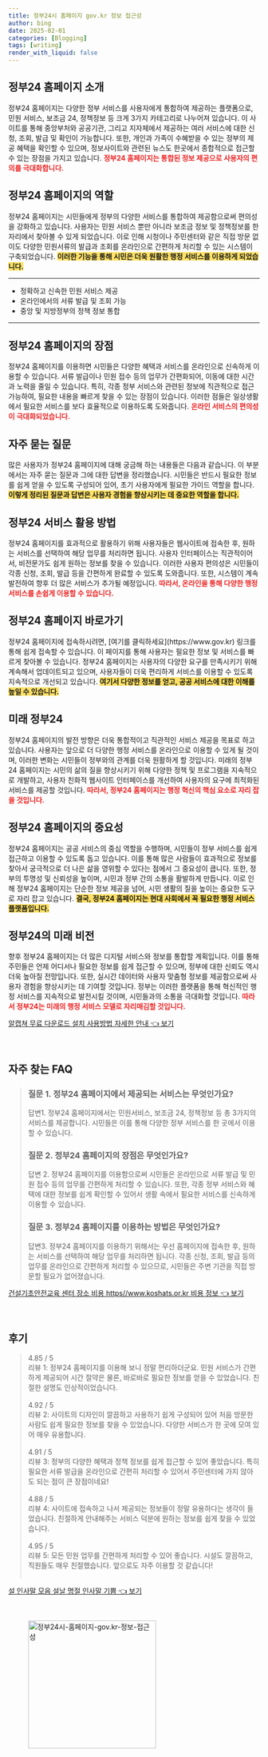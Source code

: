 ```yaml
---
title: 정부24시 홈페이지 gov.kr 정보 접근성
author: bing
date: 2025-02-01
categories: [Blogging]
tags: [writing]
render_with_liquid: false
---
```



<h2 id='정부24_홈페이지_소개'>정부24 홈페이지 소개</h2>

<p>정부24 홈페이지는 다양한 정부 서비스를 사용자에게 통합하여 제공하는 플랫폼으로, 민원 서비스, 보조금 24, 정책정보 등 크게 3가지 카테고리로 나누어져 있습니다. 이 사이트를 통해 중앙부처와 공공기관, 그리고 지자체에서 제공하는 여러 서비스에 대한 신청, 조회, 발급 및 확인이 가능합니다. 또한, 개인과 가족이 수혜받을 수 있는 정부의 제공 혜택을 확인할 수 있으며, 정보사이트와 관련된 뉴스도 한곳에서 종합적으로 접근할 수 있는 장점을 가지고 있습니다. <b><span style="color: #ee2323;">정부24 홈페이지는 통합된 정보 제공으로 사용자의 편의를 극대화합니다.</span></b></p>

<h2 id='정부24_홈페이지의_역할'>정부24 홈페이지의 역할</h2>

<p>정부24 홈페이지는 시민들에게 정부의 다양한 서비스를 통합하여 제공함으로써 편의성을 강화하고 있습니다. 사용자는 민원 서비스 뿐만 아니라 보조금 정보 및 정책정보를 한 자리에서 찾아볼 수 있게 되었습니다. 이로 인해 시청이나 주민센터와 같은 직접 방문 없이도 다양한 민원서류의 발급과 조회를 온라인으로 간편하게 처리할 수 있는 시스템이 구축되었습니다. <b><span style="background-color: #ffe066;">이러한 기능을 통해 시민은 더욱 원활한 행정 서비스를 이용하게 되었습니다.</span></b></p>

<hr />

<ul>
    <li>정확하고 신속한 민원 서비스 제공</li>
    <li>온라인에서의 서류 발급 및 조회 가능</li>
    <li>중앙 및 지방정부의 정책 정보 통합</li>
</ul>

<hr />

<h2 id='정부24_홈페이지_장점'>정부24 홈페이지의 장점</h2>

<p>정부24 홈페이지를 이용하면 시민들은 다양한 혜택과 서비스를 온라인으로 신속하게 이용할 수 있습니다. 서류 발급이나 민원 접수 등의 업무가 간편화되어, 이동에 대한 시간과 노력을 줄일 수 있습니다. 특히, 각종 정부 서비스와 관련된 정보에 직관적으로 접근 가능하여, 필요한 내용을 빠르게 찾을 수 있는 장점이 있습니다. 이러한 점들은 일상생활에서 필요한 서비스를 보다 효율적으로 이용하도록 도와줍니다. <b><span style="color: #ee2323;">온라인 서비스의 편의성이 극대화되었습니다.</span></b></p>

<h2 id='자주_묻는_질문'>자주 묻는 질문</h2>

<p>많은 사용자가 정부24 홈페이지에 대해 궁금해 하는 내용들은 다음과 같습니다. 이 부분에서는 자주 묻는 질문과 그에 대한 답변을 정리했습니다. 시민들은 반드시 필요한 정보를 쉽게 얻을 수 있도록 구성되어 있어, 초기 사용자에게 필요한 가이드 역할을 합니다. <b><span style="background-color: #ffe066;">이렇게 정리된 질문과 답변은 사용자 경험을 향상시키는 데 중요한 역할을 합니다.</span></b></p>

<h2 id='정부24_서비스_활용_방법'>정부24 서비스 활용 방법</h2>

<p>정부24 홈페이지를 효과적으로 활용하기 위해 사용자들은 웹사이트에 접속한 후, 원하는 서비스를 선택하여 해당 업무를 처리하면 됩니다. 사용자 인터페이스는 직관적이어서, 비전문가도 쉽게 원하는 정보를 찾을 수 있습니다. 이러한 사용자 편의성은 시민들이 각종 신청, 조회, 발급 등을 간편하게 완료할 수 있도록 도와줍니다. 또한, 시스템이 계속 발전하여 향후 더 많은 서비스가 추가될 예정입니다. <b><span style="color: #ee2323;">따라서, 온라인을 통해 다양한 행정 서비스를 손쉽게 이용할 수 있습니다.</span></b></p>

<h2 id='정부24_홈페이지_링크'>정부24 홈페이지 바로가기</h2>

<p>정부24 홈페이지에 접속하시려면, [여기를 클릭하세요](https://www.gov.kr) 링크를 통해 쉽게 접속할 수 있습니다. 이 페이지를 통해 사용자는 필요한 정보 및 서비스를 빠르게 찾아볼 수 있습니다. 정부24 홈페이지는 사용자의 다양한 요구를 만족시키기 위해 계속해서 업데이트되고 있으며, 사용자들이 더욱 편리하게 서비스를 이용할 수 있도록 지속적으로 개선되고 있습니다. <b><span style="background-color: #ffe066;">여기서 다양한 정보를 얻고, 공공 서비스에 대한 이해를 높일 수 있습니다.</span></b></p>

<h2 id='미래_정부24'>미래 정부24</h2>

<p>정부24 홈페이지의 발전 방향은 더욱 통합적이고 직관적인 서비스 제공을 목표로 하고 있습니다. 사용자는 앞으로 더 다양한 행정 서비스를 온라인으로 이용할 수 있게 될 것이며, 이러한 변화는 시민들이 정부와의 관계를 더욱 원활하게 할 것입니다. 미래의 정부24 홈페이지는 시민의 삶의 질을 향상시키기 위해 다양한 정책 및 프로그램을 지속적으로 개발하고, 사용자 친화적 웹사이트 인터페이스를 개선하여 사용자의 요구에 최적화된 서비스를 제공할 것입니다. <b><span style="color: #ee2323;">따라서, 정부24 홈페이지는 행정 혁신의 핵심 요소로 자리 잡을 것입니다.</span></b></p>

<h2 id='정부24_홈페이지의_중요성'>정부24 홈페이지의 중요성</h2>

<p>정부24 홈페이지는 공공 서비스의 중심 역할을 수행하며, 시민들이 정부 서비스를 쉽게 접근하고 이용할 수 있도록 돕고 있습니다. 이를 통해 많은 사람들이 효과적으로 정보를 찾아서 궁극적으로 더 나은 삶을 영위할 수 있다는 점에서 그 중요성이 큽니다. 또한, 정부의 투명성 및 신뢰성을 높이며, 시민과 정부 간의 소통을 활발하게 만듭니다. 이로 인해 정부24 홈페이지는 단순한 정보 제공을 넘어, 시민 생활의 질을 높이는 중요한 도구로 자리 잡고 있습니다. <b><span style="background-color: #ffe066;">결국, 정부24 홈페이지는 현대 사회에서 꼭 필요한 행정 서비스 플랫폼입니다.</span></b></p>

<h2 id='정부24_의_미래_비전'>정부24의 미래 비전</h2>

<p>향후 정부24 홈페이지는 더 많은 디지털 서비스와 정보를 통합할 계획입니다. 이를 통해 주민들은 언제 어디서나 필요한 정보를 쉽게 접근할 수 있으며, 정부에 대한 신뢰도 역시 더욱 높아질 전망입니다. 또한, 실시간 데이터와 사용자 맞춤형 정보를 제공함으로써 사용자 경험을 향상시키는 데 기여할 것입니다. 정부는 이러한 플랫폼을 통해 혁신적인 행정 서비스를 지속적으로 발전시킬 것이며, 시민들과의 소통을 극대화할 것입니다. <b><span style="color: #ee2323;">따라서 정부24는 미래의 행정 서비스 모델로 자리매김할 것입니다.</span></b></p>


<p><a class="click-button" title="알캡쳐 무료 다운로드 설치 사용방법 자세한 안내" href="https://purplelist.github.io/posts/%EC%95%8C%EC%BA%A1%EC%B3%90-%EB%AC%B4%EB%A3%8C-%EB%8B%A4%EC%9A%B4%EB%A1%9C%EB%93%9C-%EC%84%A4%EC%B9%98-%EC%82%AC%EC%9A%A9%EB%B0%A9%EB%B2%95-%EC%9E%90%EC%84%B8%ED%95%9C-%EC%95%88%EB%82%B4/" rel="dofollow">알캡쳐 무료 다운로드 설치 사용방법 자세한 안내 👈 보기</a></p><br>
<h2 id='자주_찾는_FAQ'>자주 찾는 FAQ</h2>
<div itemscope="" itemtype="https://schema.org/FAQPage">
<blockquote>
<div itemscope="" itemprop="mainEntity" itemtype="https://schema.org/Question">
<h3 itemprop="name">질문 1. 정부24 홈페이지에서 제공되는 서비스는 무엇인가요?</h3>
<div itemscope="" itemprop="acceptedAnswer" itemtype="https://schema.org/Answer">
<span itemprop="text">
<p>답변1. 정부24 홈페이지에서는 민원서비스, 보조금 24, 정책정보 등 총 3가지의 서비스를 제공합니다. 시민들은 이를 통해 다양한 정부 서비스를 한 곳에서 이용할 수 있습니다.</p>
</span>
</div>
</div>
<div itemscope="" itemprop="mainEntity" itemtype="https://schema.org/Question">
<h3 itemprop="name">질문 2. 정부24 홈페이지의 장점은 무엇인가요?</h3>
<div itemscope="" itemprop="acceptedAnswer" itemtype="https://schema.org/Answer">
<span itemprop="text">
<p>답변 2. 정부24 홈페이지를 이용함으로써 시민들은 온라인으로 서류 발급 및 민원 접수 등의 업무를 간편하게 처리할 수 있습니다. 또한, 각종 정부 서비스와 혜택에 대한 정보를 쉽게 확인할 수 있어서 생활 속에서 필요한 서비스를 신속하게 이용할 수 있습니다.</p>
</span>
</div>
</div>
<div itemscope="" itemprop="mainEntity" itemtype="https://schema.org/Question">
<h3 itemprop="name">질문 3. 정부24 홈페이지를 이용하는 방법은 무엇인가요?</h3>
<div itemscope="" itemprop="acceptedAnswer" itemtype="https://schema.org/Answer">
<span itemprop="text">
<p>답변3. 정부24 홈페이지를 이용하기 위해서는 우선 홈페이지에 접속한 후, 원하는 서비스를 선택하여 해당 업무를 처리하면 됩니다. 각종 신청, 조회, 발급 등의 업무를 온라인으로 간편하게 처리할 수 있으므로, 시민들은 주변 기관을 직접 방문할 필요가 없어졌습니다.</p>
</span>
</div>
</div>
</blockquote>
</div>
<p><a class="click-button" title="건설기초안전교육 센터 장소 비용 https//www.koshats.or.kr 비용 정보" href="https://purplelist.github.io/posts/%EA%B1%B4%EC%84%A4%EA%B8%B0%EC%B4%88%EC%95%88%EC%A0%84%EA%B5%90%EC%9C%A1-%EC%84%BC%ED%84%B0-%EC%9E%A5%EC%86%8C-%EB%B9%84%EC%9A%A9-httpswww.koshats.or.kr-%EB%B9%84%EC%9A%A9-%EC%A0%95%EB%B3%B4/" rel="dofollow">건설기초안전교육 센터 장소 비용 https//www.koshats.or.kr 비용 정보 👈 보기</a></p><br>
<h2 id='후기'>후기</h2>
<div itemscope itemtype="https://schema.org/Product">
  <blockquote>
  <div itemprop="review" itemscope itemtype="https://schema.org/Review">
      <div itemprop="reviewRating" itemscope itemtype="https://schema.org/Rating"> <span itemprop="ratingValue">4.85</span> / <span itemprop="bestRating">5</span> </div>
      <span itemprop="reviewBody">리뷰 1: 정부24 홈페이지를 이용해 보니 정말 편리하더군요. 민원 서비스가 간편하게 제공되어 시간 절약은 물론, 바로바로 필요한 정보를 얻을 수 있었습니다. 친절한 설명도 인상적이었습니다.</span>
  </div>
  <br>
  <div itemprop="review" itemscope itemtype="https://schema.org/Review">
      <div itemprop="reviewRating" itemscope itemtype="https://schema.org/Rating"> <span itemprop="ratingValue">4.92</span> / <span itemprop="bestRating">5</span> </div>
      <span itemprop="reviewBody">리뷰 2: 사이트의 디자인이 깔끔하고 사용하기 쉽게 구성되어 있어 처음 방문한 사람도 쉽게 필요한 정보를 찾을 수 있었습니다. 다양한 서비스가 한 곳에 모여 있어 매우 유용합니다.</span>
  </div>
  <br>
  <div itemprop="review" itemscope itemtype="https://schema.org/Review">
      <div itemprop="reviewRating" itemscope itemtype="https://schema.org/Rating"> <span itemprop="ratingValue">4.91</span> / <span itemprop="bestRating">5</span> </div>
      <span itemprop="reviewBody">리뷰 3: 정부의 다양한 혜택과 정책 정보를 쉽게 접근할 수 있어 좋았습니다. 특히 필요한 서류 발급을 온라인으로 간편히 처리할 수 있어서 주민센터에 가지 않아도 되는 점이 큰 장점이네요!</span>
  </div>
  <br>
  <div itemprop="review" itemscope itemtype="https://schema.org/Review">
      <div itemprop="reviewRating" itemscope itemtype="https://schema.org/Rating"> <span itemprop="ratingValue">4.88</span> / <span itemprop="bestRating">5</span> </div>
      <span itemprop="reviewBody">리뷰 4: 사이트에 접속하고 나서 제공되는 정보들이 정말 유용하다는 생각이 들었습니다. 친절하게 안내해주는 서비스 덕분에 원하는 정보를 쉽게 찾을 수 있었습니다.</span>
  </div>
  <br>
  <div itemprop="review" itemscope itemtype="https://schema.org/Review">
      <div itemprop="reviewRating" itemscope itemtype="https://schema.org/Rating"> <span itemprop="ratingValue">4.95</span> / <span itemprop="bestRating">5</span> </div>
      <span itemprop="reviewBody">리뷰 5: 모든 민원 업무를 간편하게 처리할 수 있어 좋습니다. 시설도 깔끔하고, 직원들도 매우 친절했습니다. 앞으로도 자주 이용할 것 같습니다!</span>
  </div>
  <br>
  </blockquote>
</div>
<p><a class="click-button" title="설 인사말 모음 설날 명절 인사말 기쁨" href="https://purplelist.github.io/posts/%EC%84%A4-%EC%9D%B8%EC%82%AC%EB%A7%90-%EB%AA%A8%EC%9D%8C-%EC%84%A4%EB%82%A0-%EB%AA%85%EC%A0%88-%EC%9D%B8%EC%82%AC%EB%A7%90-%EA%B8%B0%EC%81%A8/" rel="dofollow">설 인사말 모음 설날 명절 인사말 기쁨 👈 보기</a></p><br>
<figure class="image"><img src="https://purplelist.github.io/assets/img/thumbnail/정부24시-홈페이지-gov.kr-정보-접근성.webp" alt="정부24시-홈페이지-gov.kr-정보-접근성" width="256" height="256"></figure>